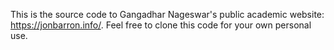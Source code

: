 This is the source code to Gangadhar Nageswar's public academic website: https://jonbarron.info/. Feel free to clone this code for your own personal use.
